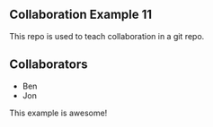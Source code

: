 
## Collaboration Example 11

This repo is used to teach collaboration in a git repo.

## Collaborators

* Ben
* Jon

This example is awesome!


